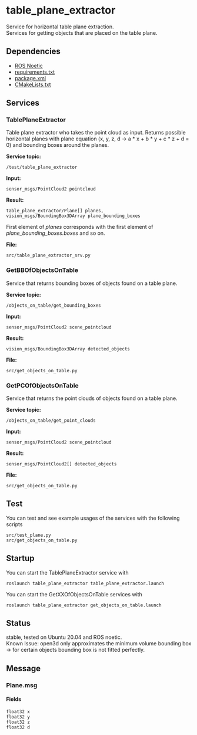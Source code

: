 # table_plane_extractor
Service for horizontal table plane extraction.  
Services for getting objects that are placed on the table plane.

## Dependencies ##
- [ROS Noetic](http://wiki.ros.org/noetic/Installation/Ubuntu) 
- [requirements.txt](requirements.txt)
- [package.xml](package.xml)
- [CMakeLists.txt](CMakeLists.txt)

## Services

### TablePlaneExtractor
Table plane extractor who takes the point cloud as input. Returns possible horizontal planes with plane equation (x, y, z, d -> a * x + b * y + c * z + d = 0) and bounding boxes around the planes.

**Service topic:** 
```
/test/table_plane_extractor
```
**Input:** 
```
sensor_msgs/PointCloud2 pointcloud
```
**Result:** 
```
table_plane_extractor/Plane[] planes, 
vision_msgs/BoundingBox3DArray plane_bounding_boxes
```
First element of *planes* corresponds with the first element of *plane_bounding_boxes.boxes* and so on.

**File:**
```
src/table_plane_extractor_srv.py
```

### GetBBOfObjectsOnTable
Service that returns bounding boxes of objects found on a table plane. 

**Service topic:** 
```
/objects_on_table/get_bounding_boxes
```
**Input:**
```
sensor_msgs/PointCloud2 scene_pointcloud
```
**Result:**
```
vision_msgs/BoundingBox3DArray detected_objects
```
**File:**
```
src/get_objects_on_table.py
```

### GetPCOfObjectsOnTable
Service that returns the point clouds of objects found on a table plane. 

**Service topic:** 
```
/objects_on_table/get_point_clouds
```
**Input:**
```
sensor_msgs/PointCloud2 scene_pointcloud
```
**Result:**
```
sensor_msgs/PointCloud2[] detected_objects
```
**File:**
```
src/get_objects_on_table.py
```

## Test

You can test and see example usages of the services with the following scripts
```
src/test_plane.py
src/get_objects_on_table.py
```

## Startup

You can start the TablePlaneExtractor service with
```
roslaunch table_plane_extractor table_plane_extractor.launch
```
You can start the GetXXOfObjectsOnTable services with
```
roslaunch table_plane_extractor get_objects_on_table.launch
```

## Status
stable, tested on Ubuntu 20.04 and ROS noetic.  
Known Issue: open3d only approximates the minimum volume bounding box -> for certain objects bounding box is not fitted perfectly.

## Message

### Plane.msg

#### Fields
```
float32 x
float32 y
float32 z
float32 d
```

